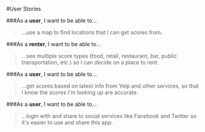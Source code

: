 #User Stories

###As a **user**, I want to be able to...
> ...use a map to find locations that I can get scores from.

###As a **renter**, I want to be able to...
> ...see multiple score types (food, retail, restaurant, bar, public transportation, etc.) so I can decide on a place to rent.

###As a **user**, I want to be able to...
> ...get scores based on latest info from Yelp and other services, so that I know the scores I'm looking up are accurate.

###As a **user**, I want to be able to...
> ...login with and share to social services like Facebook and Twitter so it's easier to use and share this app.
